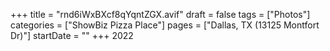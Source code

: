 +++
title = "rnd6iWxBXcf8qYqntZGX.avif"
draft = false
tags = ["Photos"]
categories = ["ShowBiz Pizza Place"]
pages = ["Dallas, TX (13125 Montfort Dr)"]
startDate = ""
+++
2022
